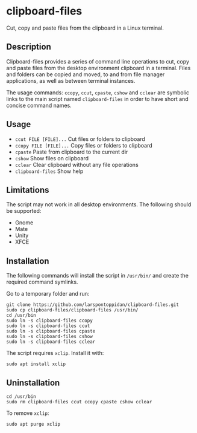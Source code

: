# clipboard-files
Cut, copy and paste files from the clipboard in a Linux terminal.

## Description
Clipboard-files provides a series of command line operations to cut, copy and paste files from the desktop environment clipboard in a terminal. Files and folders can be copied and moved, to and from file manager applications, as well as between terminal instances.

The usage commands: `ccopy`, `ccut`, `cpaste`, `cshow` and `cclear` are symbolic links to the main script named `clipboard-files` in order to have short and concise command names.

## Usage

- `ccut FILE [FILE]...` Cut files or folders to clipboard
- `ccopy FILE [FILE]...` Copy files or folders to clipboard
- `cpaste` Paste from clipboard to the current dir
- `cshow` Show files on clipboard
- `cclear` Clear clipboard without any file operations
- `clipboard-files` Show help

## Limitations

The script may not work in all desktop environments. The following should be supported:

- Gnome
- Mate
- Unity
- XFCE

## Installation

The following commands will install the script in `/usr/bin/` and create the required command symlinks.

Go to a temporary folder and run:

```text
git clone https://github.com/larspontoppidan/clipboard-files.git
sudo cp clipboard-files/clipboard-files /usr/bin/
cd /usr/bin
sudo ln -s clipboard-files ccopy
sudo ln -s clipboard-files ccut
sudo ln -s clipboard-files cpaste
sudo ln -s clipboard-files cshow
sudo ln -s clipboard-files cclear
```

The script requires `xclip`. Install it with:

```text
sudo apt install xclip
```

## Uninstallation

```text
cd /usr/bin
sudo rm clipboard-files ccut ccopy cpaste cshow cclear
```

To remove `xclip`:
```text
sudo apt purge xclip
```
